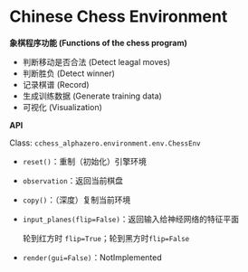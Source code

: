 # Chinese Chess Environment

**象棋程序功能 (Functions of the chess program)**

* 判断移动是否合法 (Detect leagal moves)
* 判断胜负 (Detect winner)
* 记录棋谱 (Record)
* 生成训练数据 (Generate training data)
* 可视化 (Visualization)

**API**

Class: `cchess_alphazero.environment.env.ChessEnv`
* `reset()`：重制（初始化）引擎环境

* `observation`：返回当前棋盘

* `copy()`：（深度）复制当前环境

* `input_planes(flip=False)`：返回输入给神经网络的特征平面

  轮到红方时 `flip=True`；轮到黑方时`flip=False`

* `render(gui=False)`：NotImplemented

